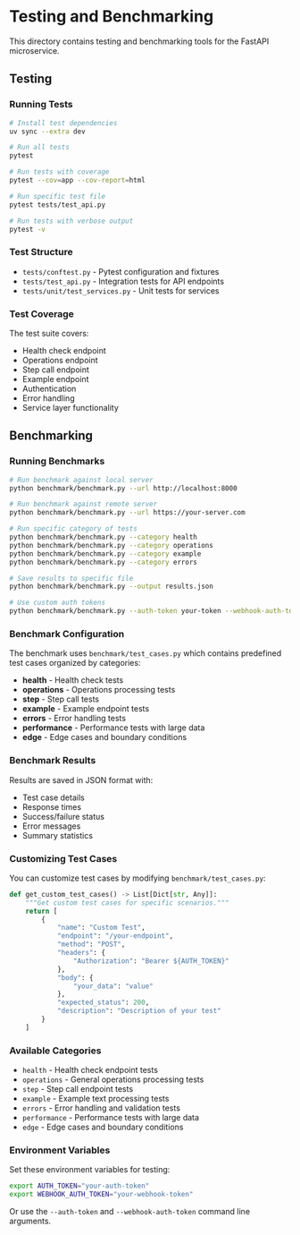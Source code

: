 # Testing and Benchmarking

This directory contains testing and benchmarking tools for the FastAPI microservice.

## Testing

### Running Tests

```bash
# Install test dependencies
uv sync --extra dev

# Run all tests
pytest

# Run tests with coverage
pytest --cov=app --cov-report=html

# Run specific test file
pytest tests/test_api.py

# Run tests with verbose output
pytest -v
```

### Test Structure

- `tests/conftest.py` - Pytest configuration and fixtures
- `tests/test_api.py` - Integration tests for API endpoints
- `tests/unit/test_services.py` - Unit tests for services

### Test Coverage

The test suite covers:
- Health check endpoint
- Operations endpoint
- Step call endpoint
- Example endpoint
- Authentication
- Error handling
- Service layer functionality

## Benchmarking

### Running Benchmarks

```bash
# Run benchmark against local server
python benchmark/benchmark.py --url http://localhost:8000

# Run benchmark against remote server
python benchmark/benchmark.py --url https://your-server.com

# Run specific category of tests
python benchmark/benchmark.py --category health
python benchmark/benchmark.py --category operations
python benchmark/benchmark.py --category example
python benchmark/benchmark.py --category errors

# Save results to specific file
python benchmark/benchmark.py --output results.json

# Use custom auth tokens
python benchmark/benchmark.py --auth-token your-token --webhook-auth-token your-webhook-token
```

### Benchmark Configuration

The benchmark uses `benchmark/test_cases.py` which contains predefined test cases organized by categories:

- **health** - Health check tests
- **operations** - Operations processing tests  
- **step** - Step call tests
- **example** - Example endpoint tests
- **errors** - Error handling tests
- **performance** - Performance tests with large data
- **edge** - Edge cases and boundary conditions

### Benchmark Results

Results are saved in JSON format with:
- Test case details
- Response times
- Success/failure status
- Error messages
- Summary statistics

### Customizing Test Cases

You can customize test cases by modifying `benchmark/test_cases.py`:

```python
def get_custom_test_cases() -> List[Dict[str, Any]]:
    """Get custom test cases for specific scenarios."""
    return [
        {
            "name": "Custom Test",
            "endpoint": "/your-endpoint",
            "method": "POST",
            "headers": {
                "Authorization": "Bearer ${AUTH_TOKEN}"
            },
            "body": {
                "your_data": "value"
            },
            "expected_status": 200,
            "description": "Description of your test"
        }
    ]
```

### Available Categories

- `health` - Health check endpoint tests
- `operations` - General operations processing tests
- `step` - Step call endpoint tests
- `example` - Example text processing tests
- `errors` - Error handling and validation tests
- `performance` - Performance tests with large data
- `edge` - Edge cases and boundary conditions

### Environment Variables

Set these environment variables for testing:

```bash
export AUTH_TOKEN="your-auth-token"
export WEBHOOK_AUTH_TOKEN="your-webhook-token"
```

Or use the `--auth-token` and `--webhook-auth-token` command line arguments.
